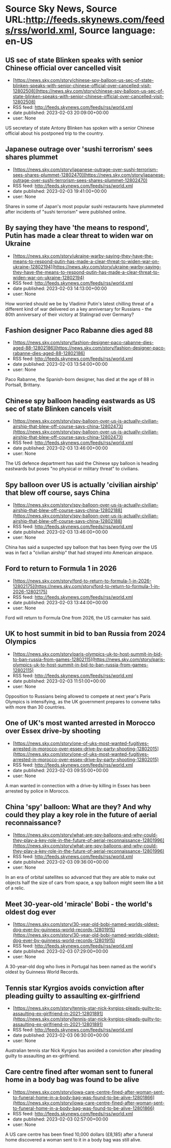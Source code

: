 # Source Sky News, Source URL:http://feeds.skynews.com/feeds/rss/world.xml, Source language: en-US

## US sec of state Blinken speaks with senior Chinese official over cancelled visit
 - [https://news.sky.com/story/chinese-spy-balloon-us-sec-of-state-blinken-speaks-with-senior-chinese-official-over-cancelled-visit-12802508](https://news.sky.com/story/chinese-spy-balloon-us-sec-of-state-blinken-speaks-with-senior-chinese-official-over-cancelled-visit-12802508)
 - RSS feed: http://feeds.skynews.com/feeds/rss/world.xml
 - date published: 2023-02-03 20:09:00+00:00
 - user: None

US secretary of state Antony Blinken has spoken with a senior Chinese official about his postponed trip to the country.

## Japanese outrage over 'sushi terrorism' sees shares plummet
 - [https://news.sky.com/story/japanese-outrage-over-sushi-terrorism-sees-shares-plummet-12802470](https://news.sky.com/story/japanese-outrage-over-sushi-terrorism-sees-shares-plummet-12802470)
 - RSS feed: http://feeds.skynews.com/feeds/rss/world.xml
 - date published: 2023-02-03 19:41:00+00:00
 - user: None

Shares in some of Japan's most popular sushi restaurants have plummeted after incidents of "sushi terrorism" were published online.

## By saying they have 'the means to respond', Putin has made a clear threat to widen war on Ukraine
 - [https://news.sky.com/story/ukraine-warby-saying-they-have-the-means-to-respond-putin-has-made-a-clear-threat-to-widen-war-on-ukraine-12802194](https://news.sky.com/story/ukraine-warby-saying-they-have-the-means-to-respond-putin-has-made-a-clear-threat-to-widen-war-on-ukraine-12802194)
 - RSS feed: http://feeds.skynews.com/feeds/rss/world.xml
 - date published: 2023-02-03 14:13:00+00:00
 - user: None

How worried should we be by Vladimir Putin's latest chilling threat of a different kind of war delivered on a key anniversary for Russians - the 80th&#160;anniversary of their victory at Stalingrad over Germany?&#160;

## Fashion designer Paco Rabanne dies aged 88
 - [https://news.sky.com/story/fashion-designer-paco-rabanne-dies-aged-88-12802186](https://news.sky.com/story/fashion-designer-paco-rabanne-dies-aged-88-12802186)
 - RSS feed: http://feeds.skynews.com/feeds/rss/world.xml
 - date published: 2023-02-03 13:54:00+00:00
 - user: None

Paco Rabanne, the Spanish-born designer, has died at the age of 88 in Portsall, Brittany.

## Chinese spy balloon heading eastwards as US sec of state Blinken cancels visit
 - [https://news.sky.com/story/spy-balloon-over-us-is-actually-civilian-airship-that-blew-off-course-says-china-12802473](https://news.sky.com/story/spy-balloon-over-us-is-actually-civilian-airship-that-blew-off-course-says-china-12802473)
 - RSS feed: http://feeds.skynews.com/feeds/rss/world.xml
 - date published: 2023-02-03 13:46:00+00:00
 - user: None

The US defence department has said the Chinese spy balloon is heading eastwards but poses "no physical or military threat" to civilians.

## Spy balloon over US is actually 'civilian airship' that blew off course, says China
 - [https://news.sky.com/story/spy-balloon-over-us-is-actually-civilian-airship-that-blew-off-course-says-china-12802188](https://news.sky.com/story/spy-balloon-over-us-is-actually-civilian-airship-that-blew-off-course-says-china-12802188)
 - RSS feed: http://feeds.skynews.com/feeds/rss/world.xml
 - date published: 2023-02-03 13:46:00+00:00
 - user: None

China has said a suspected spy balloon that has been flying over the US was in fact a "civilian airship" that had strayed into American airspace.

## Ford to return to Formula 1 in 2026
 - [https://news.sky.com/story/ford-to-return-to-formula-1-in-2026-12802175](https://news.sky.com/story/ford-to-return-to-formula-1-in-2026-12802175)
 - RSS feed: http://feeds.skynews.com/feeds/rss/world.xml
 - date published: 2023-02-03 13:44:00+00:00
 - user: None

Ford will return to Formula One from 2026, the US carmaker has said.

## UK to host summit in bid to ban Russia from 2024 Olympics
 - [https://news.sky.com/story/paris-olympics-uk-to-host-summit-in-bid-to-ban-russia-from-games-12802115](https://news.sky.com/story/paris-olympics-uk-to-host-summit-in-bid-to-ban-russia-from-games-12802115)
 - RSS feed: http://feeds.skynews.com/feeds/rss/world.xml
 - date published: 2023-02-03 11:51:00+00:00
 - user: None

Opposition to Russians being allowed to compete at next year's Paris Olympics is intensifying, as the UK government prepares to convene talks with more than 30 countries.

## One of UK's most wanted arrested in Morocco over Essex drive-by shooting
 - [https://news.sky.com/story/one-of-uks-most-wanted-fugitives-arrested-in-morocco-over-essex-drive-by-party-shooting-12802015](https://news.sky.com/story/one-of-uks-most-wanted-fugitives-arrested-in-morocco-over-essex-drive-by-party-shooting-12802015)
 - RSS feed: http://feeds.skynews.com/feeds/rss/world.xml
 - date published: 2023-02-03 09:55:00+00:00
 - user: None

A man wanted in connection with a drive-by killing in Essex has been arrested by police in Morocco.

## China 'spy' balloon: What are they? And why could they play a key role in the future of aerial reconnaissance?
 - [https://news.sky.com/story/what-are-spy-balloons-and-why-could-they-play-a-key-role-in-the-future-of-aerial-reconnaissance-12801996](https://news.sky.com/story/what-are-spy-balloons-and-why-could-they-play-a-key-role-in-the-future-of-aerial-reconnaissance-12801996)
 - RSS feed: http://feeds.skynews.com/feeds/rss/world.xml
 - date published: 2023-02-03 09:36:00+00:00
 - user: None

In an era of orbital satellites so advanced that they are able to make out objects half the size of cars from space, a spy balloon might seem like a bit of a relic.

## Meet 30-year-old 'miracle' Bobi - the world's oldest dog ever
 - [https://news.sky.com/story/30-year-old-bobi-named-worlds-oldest-dog-ever-by-guinness-world-records-12801915](https://news.sky.com/story/30-year-old-bobi-named-worlds-oldest-dog-ever-by-guinness-world-records-12801915)
 - RSS feed: http://feeds.skynews.com/feeds/rss/world.xml
 - date published: 2023-02-03 07:29:00+00:00
 - user: None

A 30-year-old dog who lives in Portugal has been named as the world's oldest by Guinness World Records.

## Tennis star Kyrgios avoids conviction after pleading guilty to assaulting ex-girlfriend
 - [https://news.sky.com/story/tennis-star-nick-kyrgios-pleads-guilty-to-assaulting-ex-girlfriend-in-2021-12801891](https://news.sky.com/story/tennis-star-nick-kyrgios-pleads-guilty-to-assaulting-ex-girlfriend-in-2021-12801891)
 - RSS feed: http://feeds.skynews.com/feeds/rss/world.xml
 - date published: 2023-02-03 06:30:00+00:00
 - user: None

Australian tennis star Nick Kyrgios has avoided a conviction after pleading guilty to assaulting an ex-girlfriend.

## Care centre fined after woman sent to funeral home in a body bag was found to be alive
 - [https://news.sky.com/story/iowa-care-centre-fined-after-woman-sent-to-funeral-home-in-a-body-bag-was-found-to-be-alive-12801866](https://news.sky.com/story/iowa-care-centre-fined-after-woman-sent-to-funeral-home-in-a-body-bag-was-found-to-be-alive-12801866)
 - RSS feed: http://feeds.skynews.com/feeds/rss/world.xml
 - date published: 2023-02-03 02:57:00+00:00
 - user: None

A US care centre has been fined 10,000 dollars (&#163;8,185) after a funeral home discovered a woman sent to it in a body bag was still alive.
